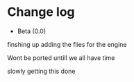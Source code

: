 # Change log
- Beta  (0.0)

finshing up adding the flies for the engine

Wont be ported untill we all have time

slowly getting this done
  